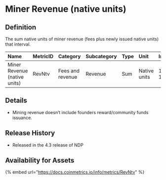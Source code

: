 # Miner Revenue \(native units\)

## Definition

The sum native units of miner revenue \(fees plus newly issued native units\) that interval.

| Name | MetricID | Category | Subcategory | Type | Unit | Interval |
| :--- | :--- | :--- | :--- | :--- | :--- | :--- |
| Miner Revenue \(native units\) | RevNtv | Fees and revenue | Revenue | Sum | Native units | 1 day, 1 block |

## Details

* Mining revenue doesn’t include founders reward/community funds issuance.

## Release History

* Released in the 4.3 release of NDP

## Availability for Assets

{% embed url="https://docs.coinmetrics.io/info/metrics/RevNtv" %}

